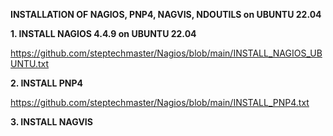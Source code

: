 **INSTALLATION OF NAGIOS, PNP4, NAGVIS, NDOUTILS on UBUNTU 22.04**

**1. INSTALL NAGIOS 4.4.9 on UBUNTU 22.04**

https://github.com/steptechmaster/Nagios/blob/main/INSTALL_NAGIOS_UBUNTU.txt

**2. INSTALL PNP4**

https://github.com/steptechmaster/Nagios/blob/main/INSTALL_PNP4.txt

**3. INSTALL NAGVIS**
